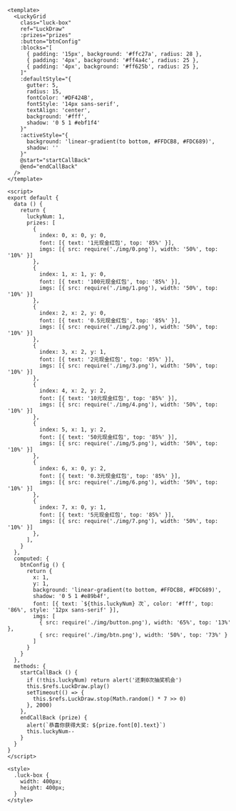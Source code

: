 
<luckyGrid
  style="width: 400px; height: 400px"
  ref="LuckDraw"
  :prizes="[
    {
      index: 0, x: 0, y: 0,
      fonts: [{ text: '1元现金红包', top: '85%' }],
      imgs: [{ src: $withBase('/img/0.png'), width: '50%', top: '10%' }]
    },
    {
      index: 1, x: 1, y: 0,
      fonts: [{ text: '100元现金红包', top: '85%' }],
      imgs: [{ src: $withBase('/img/1.png'), width: '50%', top: '10%' }]
    },
    {
      index: 2, x: 2, y: 0,
      fonts: [{ text: '0.5元现金红包', top: '85%' }],
      imgs: [{ src: $withBase('/img/2.png'), width: '50%', top: '10%' }]
    },
    {
      index: 3, x: 2, y: 1,
      fonts: [{ text: '2元现金红包', top: '85%' }],
      imgs: [{ src: $withBase('/img/3.png'), width: '50%', top: '10%' }]
    },
    {
      index: 4, x: 2, y: 2,
      fonts: [{ text: '10元现金红包', top: '85%' }],
      imgs: [{ src: $withBase('/img/4.png'), width: '50%', top: '10%' }]
    },
    {
      index: 5, x: 1, y: 2,
      fonts: [{ text: '50元现金红包', top: '85%' }],
      imgs: [{ src: $withBase('/img/5.png'), width: '50%', top: '10%' }]
    },
    {
      index: 6, x: 0, y: 2,
      fonts: [{ text: '0.3元现金红包', top: '85%' }],
      imgs: [{ src: $withBase('/img/6.png'), width: '50%', top: '10%' }]
    },
    {
      index: 7, x: 0, y: 1,
      fonts: [{ text: '5元现金红包', top: '85%' }],
      imgs: [{ src: $withBase('/img/7.png'), width: '50%', top: '10%' }]
    },
  ]"
  :button="{
    x: 1,
    y: 1,
    background: 'linear-gradient(to bottom, #FFDCB8, #FDC689)',
    shadow: '0 5 1 #e89b4f',
    imgs: [
      { src: $withBase('/img/button.png'), width: '70%', top: '18%' }
    ]
  }"
  :blocks="[
    { padding: '15px', background: '#ffc27a', radius: 28 },
    { padding: '4px', background: '#ff4a4c', radius: 25 },
    { padding: '4px', background: '#ff625b', radius: 25 },
  ]"
  :defaultStyle="{
    gutter: 5,
    radius: 15,
    fontColor: '#DF424B',
    fontStyle: '14px sans-serif',
    textAlign: 'center',
    background: '#fff',
    shadow: '0 5 1 #ebf1f4'
  }"
  :activeStyle="{
    background: 'linear-gradient(to bottom, #FFDCB8, #FDC689)',
    shadow: ''
  }"
/>

```vue
<template>
  <LuckyGrid
    class="luck-box"
    ref="LuckDraw"
    :prizes="prizes"
    :button="btnConfig"
    :blocks="[
      { padding: '15px', background: '#ffc27a', radius: 28 },
      { padding: '4px', background: '#ff4a4c', radius: 25 },
      { padding: '4px', background: '#ff625b', radius: 25 },
    ]"
    :defaultStyle="{
      gutter: 5,
      radius: 15,
      fontColor: '#DF424B',
      fontStyle: '14px sans-serif',
      textAlign: 'center',
      background: '#fff',
      shadow: '0 5 1 #ebf1f4'
    }"
    :activeStyle="{
      background: 'linear-gradient(to bottom, #FFDCB8, #FDC689)',
      shadow: ''
    }"
    @start="startCallBack"
    @end="endCallBack"
  />
</template>

<script>
export default {
  data () {
    return {
      luckyNum: 1,
      prizes: [
        {
          index: 0, x: 0, y: 0,
          font: [{ text: '1元现金红包', top: '85%' }],
          imgs: [{ src: require('./img/0.png'), width: '50%', top: '10%' }]
        },
        {
          index: 1, x: 1, y: 0,
          font: [{ text: '100元现金红包', top: '85%' }],
          imgs: [{ src: require('./img/1.png'), width: '50%', top: '10%' }]
        },
        {
          index: 2, x: 2, y: 0,
          font: [{ text: '0.5元现金红包', top: '85%' }],
          imgs: [{ src: require('./img/2.png'), width: '50%', top: '10%' }]
        },
        {
          index: 3, x: 2, y: 1,
          font: [{ text: '2元现金红包', top: '85%' }],
          imgs: [{ src: require('./img/3.png'), width: '50%', top: '10%' }]
        },
        {
          index: 4, x: 2, y: 2,
          font: [{ text: '10元现金红包', top: '85%' }],
          imgs: [{ src: require('./img/4.png'), width: '50%', top: '10%' }]
        },
        {
          index: 5, x: 1, y: 2,
          font: [{ text: '50元现金红包', top: '85%' }],
          imgs: [{ src: require('./img/5.png'), width: '50%', top: '10%' }]
        },
        {
          index: 6, x: 0, y: 2,
          font: [{ text: '0.3元现金红包', top: '85%' }],
          imgs: [{ src: require('./img/6.png'), width: '50%', top: '10%' }]
        },
        {
          index: 7, x: 0, y: 1,
          font: [{ text: '5元现金红包', top: '85%' }],
          imgs: [{ src: require('./img/7.png'), width: '50%', top: '10%' }]
        },
      ],
    }
  },
  computed: {
    btnConfig () {
      return {
        x: 1,
        y: 1,
        background: 'linear-gradient(to bottom, #FFDCB8, #FDC689)',
        shadow: '0 5 1 #e89b4f',
        font: [{ text: `${this.luckyNum} 次`, color: '#fff', top: '86%', style: '12px sans-serif' }],
        imgs: [
          { src: require('./img/button.png'), width: '65%', top: '13%' },
          { src: require('./img/btn.png'), width: '50%', top: '73%' }
        ]
      }
    }
  },
  methods: {
    startCallBack () {
      if (!this.luckyNum) return alert('还剩0次抽奖机会')
      this.$refs.LuckDraw.play()
      setTimeout(() => {
        this.$refs.LuckDraw.stop(Math.random() * 7 >> 0)
      }, 2000)
    },
    endCallBack (prize) {
      alert(`恭喜你获得大奖: ${prize.font[0].text}`)
      this.luckyNum--
    }
  }
}
</script>

<style>
  .luck-box {
    width: 400px;
    height: 400px;
  }
</style>
```